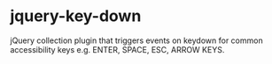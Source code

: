 # jquery-key-down
jQuery collection plugin that triggers events on keydown for common accessibility keys e.g. ENTER, SPACE, ESC, ARROW KEYS.
